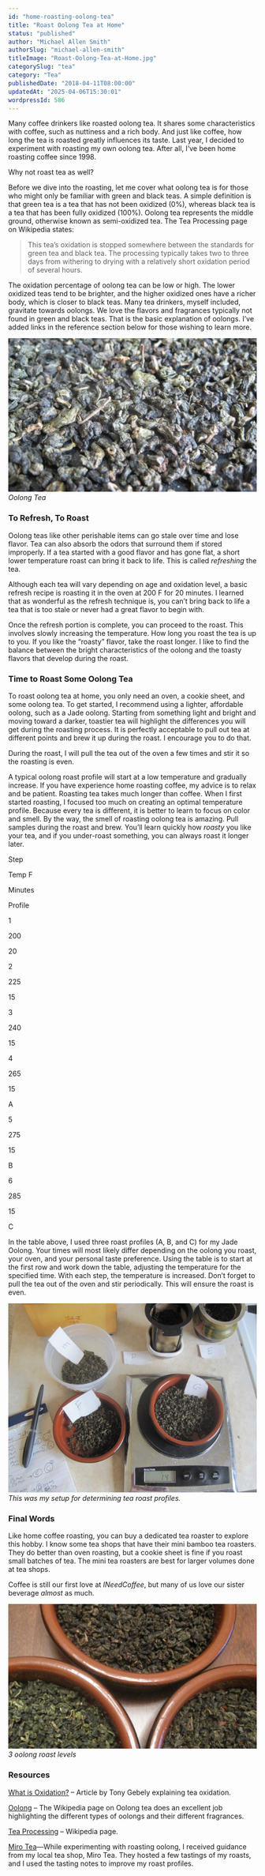 ```yaml
---
id: "home-roasting-oolong-tea"
title: "Roast Oolong Tea at Home"
status: "published"
author: "Michael Allen Smith"
authorSlug: "michael-allen-smith"
titleImage: "Roast-Oolong-Tea-at-Home.jpg"
categorySlug: "tea"
category: "Tea"
publishedDate: "2018-04-11T08:00:00"
updatedAt: "2025-04-06T15:30:01"
wordpressId: 586
---
```


Many coffee drinkers like roasted oolong tea. It shares some characteristics with coffee, such as nuttiness and a rich body. And just like coffee, how long the tea is roasted greatly influences its taste. Last year, I decided to experiment with roasting my own oolong tea. After all, I’ve been home roasting coffee since 1998.

Why not roast tea as well?

Before we dive into the roasting, let me cover what oolong tea is for those who might only be familiar with green and black teas. A simple definition is that green tea is a tea that has not been oxidized (0%), whereas black tea is a tea that has been fully oxidized (100%). Oolong tea represents the middle ground, otherwise known as semi-oxidized tea. The Tea Processing page on Wikipedia states:

> This tea’s oxidation is stopped somewhere between the standards for green tea and black tea. The processing typically takes two to three days from withering to drying with a relatively short oxidation period of several hours.

The oxidation percentage of oolong tea can be low or high. The lower oxidized teas tend to be brighter, and the higher oxidized ones have a richer body, which is closer to black teas. Many tea drinkers, myself included, gravitate towards oolongs. We love the flavors and fragrances typically not found in green and black teas. That is the basic explanation of oolongs. I’ve added links in the reference section below for those wishing to learn more.

![Oolong tea](oolong-tea1.jpg)  
*Oolong Tea*

### To Refresh, To Roast

Oolong teas like other perishable items can go stale over time and lose flavor. Tea can also absorb the odors that surround them if stored improperly. If a tea started with a good flavor and has gone flat, a short lower temperature roast can bring it back to life. This is called *refreshing* the tea.

Although each tea will vary depending on age and oxidation level, a basic refresh recipe is roasting it in the oven at 200 F for 20 minutes. I learned that as wonderful as the refresh technique is, you can’t bring back to life a tea that is too stale or never had a great flavor to begin with.

Once the refresh portion is complete, you can proceed to the roast. This involves slowly increasing the temperature. How long you roast the tea is up to you. If you like the “roasty” flavor, take the roast longer. I like to find the balance between the bright characteristics of the oolong and the toasty flavors that develop during the roast.

### Time to Roast Some Oolong Tea

To roast oolong tea at home, you only need an oven, a cookie sheet, and some oolong tea. To get started, I recommend using a lighter, affordable oolong, such as a Jade oolong. Starting from something light and bright and moving toward a darker, toastier tea will highlight the differences you will get during the roasting process. It is perfectly acceptable to pull out tea at different points and brew it up during the roast. I encourage you to do that.

During the roast, I will pull the tea out of the oven a few times and stir it so the roasting is even.

A typical oolong roast profile will start at a low temperature and gradually increase. If you have experience home roasting coffee, my advice is to relax and be patient. Roasting tea takes much longer than coffee. When I first started roasting, I focused too much on creating an optimal temperature profile. Because every tea is different, it is better to learn to focus on color and smell. By the way, the smell of roasting oolong tea is amazing. Pull samples during the roast and brew. You’ll learn quickly how *roasty* you like your tea, and if you under-roast something, you can always roast it longer later.

Step

Temp F

Minutes

Profile

1

200

20

2

225

15

3

240

15

4

265

15

A

5

275

15

B

6

285

15

C

In the table above, I used three roast profiles (A, B, and C) for my Jade Oolong. Your times will most likely differ depending on the oolong you roast, your oven, and your personal taste preference. Using the table is to start at the first row and work down the table, adjusting the temperature for the specified time. With each step, the temperature is increased. Don’t forget to pull the tea out of the oven and stir periodically. This will ensure the roast is even.

![roasting operation](roasting-operation.jpg)  
*This was my setup for determining tea roast profiles.*

### Final Words

Like home coffee roasting, you can buy a dedicated tea roaster to explore this hobby. I know some tea shops that have their mini bamboo tea roasters. They do better than oven roasting, but a cookie sheet is fine if you roast small batches of tea. The mini tea roasters are best for larger volumes done at tea shops.

Coffee is still our first love at *INeedCoffee*, but many of us love our sister beverage *almost* as much.

![3 oolong roasts](3-oolong-roasts.jpg)  
*3 oolong roast levels*

### Resources

[What is Oxidation?](https://teaepicure.com/tea-leaves-oxidation/) – Article by Tony Gebely explaining tea oxidation.

[Oolong](https://en.wikipedia.org/wiki/Oolong) – The Wikipedia page on Oolong tea does an excellent job highlighting the different types of oolongs and their different fragrances.

[Tea Processing](https://en.wikipedia.org/wiki/Tea_processing) – Wikipedia page.

[Miro Tea](https://mirotea.com/)—While experimenting with roasting oolong, I received guidance from my local tea shop, Miro Tea. They hosted a few tastings of my roasts, and I used the tasting notes to improve my roast profiles.
